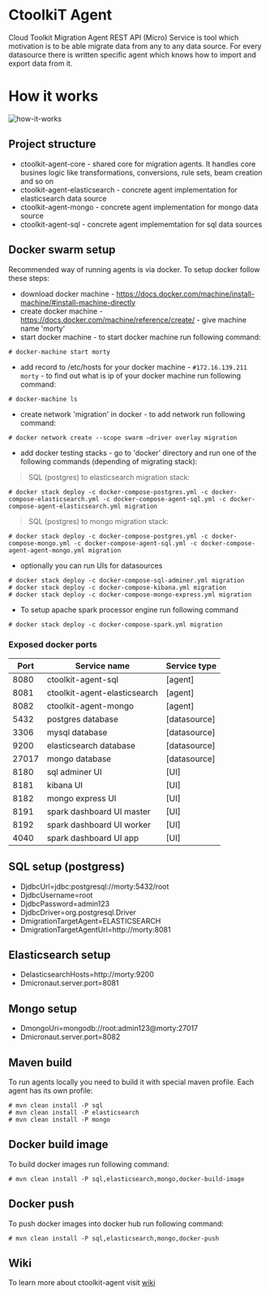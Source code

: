 CtoolkiT Agent
==============

Cloud Toolkit Migration Agent REST API (Micro) Service is tool which motivation is to be able migrate data from 
any to any data source. For every datasource there is written specific agent which knows how to import and export data
from it.

# How it works
![how-it-works](https://github.com/turnonline/ctoolkit-agent/blob/feature/multiple-agents/etc/how-it-works.png)

## Project structure
* ctoolkit-agent-core - shared core for migration agents. It handles core busines logic like transformations, conversions, rule sets, beam creation and so on
* ctoolkit-agent-elasticsearch - concrete agent implementation for elasticsearch data source
* ctoolkit-agent-mongo - concrete agent implementation for mongo data source
* ctoolkit-agent-sql - concrete agent implememtation for sql data sources

## Docker swarm setup
Recommended way of running agents is via docker. To setup docker follow these steps:
* download docker machine - https://docs.docker.com/machine/install-machine/#install-machine-directly
* create docker machine - https://docs.docker.com/machine/reference/create/ - give machine name 'morty'
* start docker machine - to start docker machine run following command:
```shell
# docker-machine start morty
```
* add record to /etc/hosts for your docker machine - `#172.16.139.211 morty` - to find out what is ip of your docker machine run following command:
```shell
# docker-machine ls
```
* create network 'migration' in docker - to add network run following command:
```shell
# docker network create --scope swarm —driver overlay migration
```
* add docker testing stacks - go to 'docker' directory and run one of the following commands (depending of migrating stack):

> SQL (postgres) to elasticsearch migration stack:

```shell
# docker stack deploy -c docker-compose-postgres.yml -c docker-compose-elasticsearch.yml -c docker-compose-agent-sql.yml -c docker-compose-agent-elasticsearch.yml migration 

```
> SQL (postgres) to mongo migration stack:

```shell
# docker stack deploy -c docker-compose-postgres.yml -c docker-compose-mongo.yml -c docker-compose-agent-sql.yml -c docker-compose-agent-agent-mongo.yml migration 
```

* optionally you can run UIs for datasources
```shell
# docker stack deploy -c docker-compose-sql-adminer.yml migration
# docker stack deploy -c docker-compose-kibana.yml migration
# docker stack deploy -c docker-compose-mongo-express.yml migration
```
* To setup apache spark processor engine run following command
```shell
# docker stack deploy -c docker-compose-spark.yml migration
```

### Exposed docker ports
| Port  | Service name                 | Service type |
|-------|------------------------------|--------------|
| 8080  | ctoolkit-agent-sql           |[agent]       |
| 8081  | ctoolkit-agent-elasticsearch |[agent]       |
| 8082  | ctoolkit-agent-mongo         |[agent]       | 
| 5432  | postgres database            |[datasource]  |
| 3306  | mysql database               |[datasource]  |
| 9200  | elasticsearch database       |[datasource]  |
| 27017 | mongo database               |[datasource]  |
| 8180  | sql adminer UI               |[UI]          |
| 8181  | kibana UI                    |[UI]          |
| 8182  | mongo express UI             |[UI]          |
| 8191  | spark dashboard UI master    |[UI]          |
| 8192  | spark dashboard UI worker    |[UI]          |
| 4040  | spark dashboard UI app       |[UI]          |

## SQL setup (postgress)
- DjdbcUrl=jdbc:postgresql://morty:5432/root
- DjdbcUsername=root
- DjdbcPassword=admin123
- DjdbcDriver=org.postgresql.Driver
- DmigrationTargetAgent=ELASTICSEARCH
- DmigrationTargetAgentUrl=http://morty:8081

## Elasticsearch setup
- DelasticsearchHosts=http://morty:9200
- Dmicronaut.server.port=8081

## Mongo setup
- DmongoUri=mongodb://root:admin123@morty:27017
- Dmicronaut.server.port=8082

## Maven build
To run agents locally you need to build it with special maven profile. Each
agent has its own profile:
```shell
# mvn clean install -P sql
# mvn clean install -P elasticsearch
# mvn clean install -P mongo
``` 

## Docker build image
To build docker images run following command:
```shell
# mvn clean install -P sql,elasticsearch,mongo,docker-build-image
```

## Docker push
To push docker images into docker hub run following command:
```shell
# mvn clean install -P sql,elasticsearch,mongo,docker-push
```

## Wiki
To learn more about ctoolkit-agent visit [wiki](https://github.com/turnonline/ctoolkit-agent/wiki)
